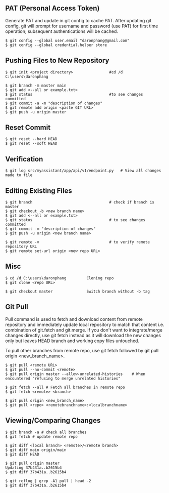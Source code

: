 ## PAT (Personal Access Token)

Generate PAT and update in git config to cache PAT. After updating git config, git will prompt for username and password (use PAT) for first time operation; subsequent authentications will be cached.

```console
$ git config --global user.email "daronphang@gmail.com"
$ git config --global credential.helper store
```

## Pushing Files to New Repository

```console
$ git init <project directory>                #cd /d C:\users\daronphang

$ git branch -m master main
$ git add <--all or example.txt>
$ git status                                  #to see changes committed
$ git commit -a -m "description of changes"
$ git remote add origin <paste GIT URL>
$ git push -u origin master
```

## Reset Commit

```console
$ git reset --hard HEAD
$ git reset --soft HEAD
```

## Verification

```
$ git log src/myassistant/app/api/v1/endpoint.py   # View all changes made to file
```

## Editing Existing Files

```console
$ git branch                                  # check if branch is master
$ git checkout -b <new branch name>
$ git add <--all or example.txt>
$ git status                                  # to see changes committed
$ git commit -m "description of changes"
$ git push -u origin <new branch name>

$ git remote -v                               # to verify remote repository URL
$ git remote set-url origin <new repo URL>
```

## Misc

```console
$ cd /d C:\users\daronphang         Cloning repo
$ git clone <repo URL>

$ git checkout master               Switch branch without -b tag
```

## Git Pull

Pull command is used to fetch and download content from remote repository and immediately update local repository to match that content i.e. combination of git.fetch and git.merge. If you don't want to integrate/merge changes directly, use git fetch instead as it will download the new changes only but leaves HEAD branch and working copy files untouched.

To pull other branches from remote repo, use git fetch followed by git pull origin <new_branch_name>.

```console
$ git pull <remote URL>
$ git pull --no-commit <remote>
$ git pull origin master --allow-unrelated-histories    # When encountered "refusing to merge unrelated histories"

$ git fetch --all # Fetch all branches in remote repo
$ git fetch <remote> <branch>

$ git pull origin <new_branch_name>
$ git pull <repo> <remotebranchname>:<localbranchname>
```

## Viewing/Comparing Changes

```console
$ git branch -a # check all branches
$ git fetch # update remote repo

$ git diff <local branch> <remote>/<remote branch>
$ git diff main origin/main
$ git diff HEAD
```

```console
$ git pull origin master
Updating 37b431a..b2615b4
$ git diff 37b431a..b2615b4

$ git reflog | grep -A1 pull | head -2
$ git diff 37b431a..b2615b4
```
